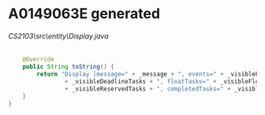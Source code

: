 # A0149063E generated
###### CS2103\src\entity\Display.java
``` java
    @Override
    public String toString() {
        return "Display [message=" + _message + ", events=" + _visibleEvents + ", deadlineTasks="
                + _visibleDeadlineTasks + ", floatTasks=" + _visibleFloatTasks + ", reservedTasks="
                + _visibleReservedTasks + ", completedTasks=" + _visibleCompletedTasks + "]";
    }
}
```
